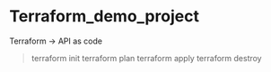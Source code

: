 # Terraform_demo_project

Terraform -> API as code
> terraform init
> terraform plan
> terraform apply
> terraform destroy

